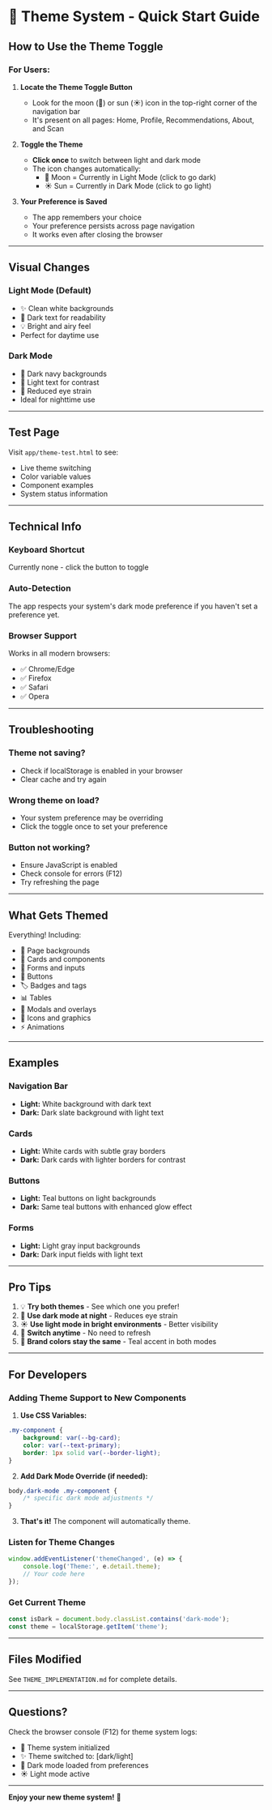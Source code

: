 # 🎨 Theme System - Quick Start Guide

## How to Use the Theme Toggle

### For Users:

1. **Locate the Theme Toggle Button**
   - Look for the moon (🌙) or sun (☀️) icon in the top-right corner of the navigation bar
   - It's present on all pages: Home, Profile, Recommendations, About, and Scan

2. **Toggle the Theme**
   - **Click once** to switch between light and dark mode
   - The icon changes automatically:
     - 🌙 Moon = Currently in Light Mode (click to go dark)
     - ☀️ Sun = Currently in Dark Mode (click to go light)

3. **Your Preference is Saved**
   - The app remembers your choice
   - Your preference persists across page navigation
   - It works even after closing the browser

---

## Visual Changes

### Light Mode (Default)
- ✨ Clean white backgrounds
- 🖤 Dark text for readability
- 💡 Bright and airy feel
- Perfect for daytime use

### Dark Mode
- 🌙 Dark navy backgrounds
- 💫 Light text for contrast
- 🎯 Reduced eye strain
- Ideal for nighttime use

---

## Test Page

Visit `app/theme-test.html` to see:
- Live theme switching
- Color variable values
- Component examples
- System status information

---

## Technical Info

### Keyboard Shortcut
Currently none - click the button to toggle

### Auto-Detection
The app respects your system's dark mode preference if you haven't set a preference yet.

### Browser Support
Works in all modern browsers:
- ✅ Chrome/Edge
- ✅ Firefox
- ✅ Safari
- ✅ Opera

---

## Troubleshooting

### Theme not saving?
- Check if localStorage is enabled in your browser
- Clear cache and try again

### Wrong theme on load?
- Your system preference may be overriding
- Click the toggle once to set your preference

### Button not working?
- Ensure JavaScript is enabled
- Check console for errors (F12)
- Try refreshing the page

---

## What Gets Themed

Everything! Including:
- 📄 Page backgrounds
- 🎴 Cards and components
- 📝 Forms and inputs
- 🔘 Buttons
- 🏷️ Badges and tags
- 📊 Tables
- 🎯 Modals and overlays
- 🎨 Icons and graphics
- ⚡ Animations

---

## Examples

### Navigation Bar
- **Light:** White background with dark text
- **Dark:** Dark slate background with light text

### Cards
- **Light:** White cards with subtle gray borders
- **Dark:** Dark cards with lighter borders for contrast

### Buttons
- **Light:** Teal buttons on light backgrounds
- **Dark:** Same teal buttons with enhanced glow effect

### Forms
- **Light:** Light gray input backgrounds
- **Dark:** Dark input fields with light text

---

## Pro Tips

1. 💡 **Try both themes** - See which one you prefer!
2. 🌙 **Use dark mode at night** - Reduces eye strain
3. ☀️ **Use light mode in bright environments** - Better visibility
4. 🔄 **Switch anytime** - No need to refresh
5. 🎨 **Brand colors stay the same** - Teal accent in both modes

---

## For Developers

### Adding Theme Support to New Components

1. **Use CSS Variables:**
```css
.my-component {
    background: var(--bg-card);
    color: var(--text-primary);
    border: 1px solid var(--border-light);
}
```

2. **Add Dark Mode Override (if needed):**
```css
body.dark-mode .my-component {
    /* specific dark mode adjustments */
}
```

3. **That's it!** The component will automatically theme.

### Listen for Theme Changes

```javascript
window.addEventListener('themeChanged', (e) => {
    console.log('Theme:', e.detail.theme);
    // Your code here
});
```

### Get Current Theme

```javascript
const isDark = document.body.classList.contains('dark-mode');
const theme = localStorage.getItem('theme');
```

---

## Files Modified

See `THEME_IMPLEMENTATION.md` for complete details.

---

## Questions?

Check the browser console (F12) for theme system logs:
- 🎨 Theme system initialized
- ✨ Theme switched to: [dark/light]
- 🌙 Dark mode loaded from preferences
- ☀️ Light mode active

---

**Enjoy your new theme system!** 🎉
